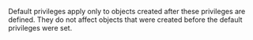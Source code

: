 Default privileges apply only to objects created after these privileges are
defined. They do not affect objects that were created before the default
privileges were set.
